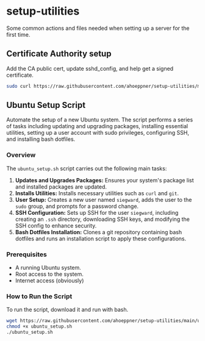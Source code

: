 # setup-utilities
Some common actions and files needed when setting up a server for the first time.

## Certificate Authority setup
Add the CA public cert, update sshd_config, and help get a signed certificate.

```bash
sudo curl https://raw.githubusercontent.com/ahoeppner/setup-utilities/main/ca_setup | sudo bash
```

## Ubuntu Setup Script

Automate the setup of a new Ubuntu system. The script performs a series of tasks including updating and upgrading packages, installing essential utilities, setting up a user account with sudo privileges, configuring SSH, and installing bash dotfiles.

### Overview

The `ubuntu_setup.sh` script carries out the following main tasks:

1. **Updates and Upgrades Packages:** Ensures your system's package list and installed packages are updated.
2. **Installs Utilities:** Installs necessary utilities such as `curl` and `git`.
3. **User Setup:** Creates a new user named `siegward`, adds the user to the `sudo` group, and prompts for a password change.
4. **SSH Configuration:** Sets up SSH for the user `siegward`, including creating an `.ssh` directory, downloading SSH keys, and modifying the SSH config to enhance security.
5. **Bash Dotfiles Installation:** Clones a git repository containing bash dotfiles and runs an installation script to apply these configurations.

### Prerequisites

- A running Ubuntu system.
- Root access to the system.
- Internet access (obviously)

### How to Run the Script

To run the script, download it and run with bash.

```bash
wget https://raw.githubusercontent.com/ahoeppner/setup-utilities/main/ubuntu_setup.sh
chmod +x ubuntu_setup.sh
./ubuntu_setup.sh
```

